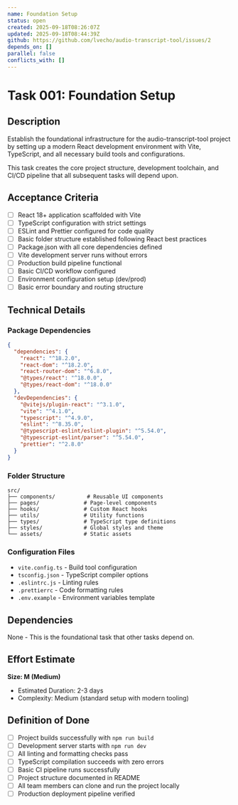 ```yaml
---
name: Foundation Setup
status: open
created: 2025-09-18T08:26:07Z
updated: 2025-09-18T08:44:39Z
github: https://github.com/lvecho/audio-transcript-tool/issues/2
depends_on: []
parallel: false
conflicts_with: []
---
```


# Task 001: Foundation Setup

## Description

Establish the foundational infrastructure for the audio-transcript-tool project by setting up a modern React development environment with Vite, TypeScript, and all necessary build tools and configurations.

This task creates the core project structure, development toolchain, and CI/CD pipeline that all subsequent tasks will depend upon.

## Acceptance Criteria

- [ ] React 18+ application scaffolded with Vite
- [ ] TypeScript configuration with strict settings
- [ ] ESLint and Prettier configured for code quality
- [ ] Basic folder structure established following React best practices
- [ ] Package.json with all core dependencies defined
- [ ] Vite development server runs without errors
- [ ] Production build pipeline functional
- [ ] Basic CI/CD workflow configured
- [ ] Environment configuration setup (dev/prod)
- [ ] Basic error boundary and routing structure

## Technical Details

### Package Dependencies
```json
{
  "dependencies": {
    "react": "^18.2.0",
    "react-dom": "^18.2.0",
    "react-router-dom": "^6.8.0",
    "@types/react": "^18.0.0",
    "@types/react-dom": "^18.0.0"
  },
  "devDependencies": {
    "@vitejs/plugin-react": "^3.1.0",
    "vite": "^4.1.0",
    "typescript": "^4.9.0",
    "eslint": "^8.35.0",
    "@typescript-eslint/eslint-plugin": "^5.54.0",
    "@typescript-eslint/parser": "^5.54.0",
    "prettier": "^2.8.0"
  }
}
```

### Folder Structure
```
src/
├── components/          # Reusable UI components
├── pages/              # Page-level components
├── hooks/              # Custom React hooks
├── utils/              # Utility functions
├── types/              # TypeScript type definitions
├── styles/             # Global styles and theme
└── assets/             # Static assets
```

### Configuration Files
- `vite.config.ts` - Build tool configuration
- `tsconfig.json` - TypeScript compiler options
- `.eslintrc.js` - Linting rules
- `.prettierrc` - Code formatting rules
- `.env.example` - Environment variables template

## Dependencies

None - This is the foundational task that other tasks depend on.

## Effort Estimate

**Size: M (Medium)**
- Estimated Duration: 2-3 days
- Complexity: Medium (standard setup with modern tooling)

## Definition of Done

- [ ] Project builds successfully with `npm run build`
- [ ] Development server starts with `npm run dev`
- [ ] All linting and formatting checks pass
- [ ] TypeScript compilation succeeds with zero errors
- [ ] Basic CI pipeline runs successfully
- [ ] Project structure documented in README
- [ ] All team members can clone and run the project locally
- [ ] Production deployment pipeline verified

